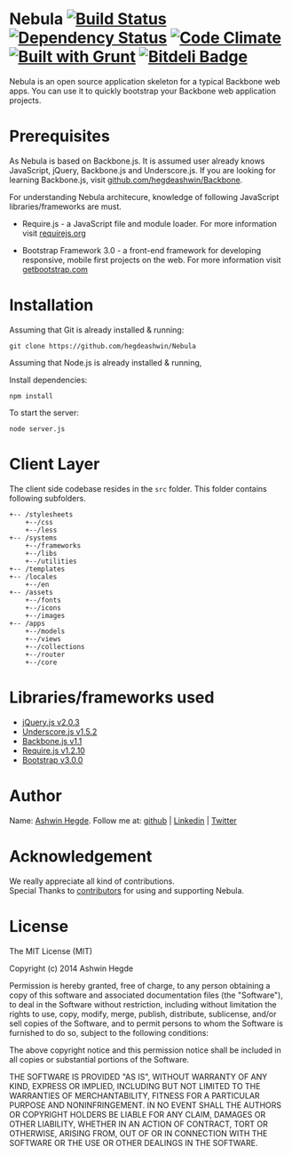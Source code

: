 Nebula [![Build Status](http://travis-ci.org/hegdeashwin/Nebula.png?branch=master)](http://travis-ci.org/hegdeashwin/Nebula)  [![Dependency Status](http://gemnasium.com/hegdeashwin/Nebula.png)](http://gemnasium.com/hegdeashwin/Nebula) [![Code Climate](http://codeclimate.com/repos/52fa1e95e30ba07f52002102/badges/a73df6c9e5472e6b867d/gpa.png)](http://codeclimate.com/repos/52fa1e95e30ba07f52002102/feed)  [![Built with Grunt](http://cdn.gruntjs.com/builtwith.png)](http://gruntjs.com/) [![Bitdeli Badge](https://d2weczhvl823v0.cloudfront.net/hegdeashwin/nebula/trend.png)](https://bitdeli.com/free "Bitdeli Badge")
======
Nebula is an open source application skeleton for a typical Backbone web apps. You can use it to quickly bootstrap your Backbone web application projects.

Prerequisites
=============
As Nebula is based on Backbone.js. It is assumed user already knows JavaScript, jQuery, Backbone.js and Underscore.js.
If you are looking for learning Backbone.js, visit <a href="//github.com/hegdeashwin/Backbone" target="_blank">github.com/hegdeashwin/Backbone</a>.

For understanding Nebula architecure, knowledge of following JavaScript libraries/frameworks are must.
<ul>
	<li>Require.js - a JavaScript file and module loader. For more information visit <a href="//requirejs.org/" target="_blank">requirejs.org</a></p></li>
	<li>Bootstrap Framework 3.0 - a front-end framework for developing responsive, mobile first projects on the web. For more information visit <a href="//getbootstrap.com/" target="_blank">getbootstrap.com</a></li>
</ul>


Installation
============
Assuming that Git is already installed & running:
```
git clone https://github.com/hegdeashwin/Nebula
```

Assuming that Node.js is already installed & running, 

Install dependencies:
```
npm install
```

To start the server:
```
node server.js
```

Client Layer
============
The client side codebase resides in the ```src``` folder. This folder contains following subfolders.

```
+-- /stylesheets
	+--/css
	+--/less
+-- /systems
	+--/frameworks
	+--/libs
	+--/utilities
+-- /templates
+-- /locales
	+--/en
+-- /assets
	+--/fonts
	+--/icons
	+--/images
+-- /apps
	+--/models
	+--/views
	+--/collections
	+--/router
	+--/core
```

Libraries/frameworks used
=========================
<ul>
	<li><a href="//jquery.com/" target="_blank">jQuery.js v2.0.3</a></li>
	<li><a href="//backbonejs.org/" target="_blank">Underscore.js v1.5.2</a></li>
	<li><a href="//underscorejs.org/" target="_blank">Backbone.js v1.1</a></li>
	<li><a href="//requirejs.org/" target="_blank">Require.js v1.2.10</a></li>
	<li><a href="//getbootstrap.com/" target="_blank">Bootstrap v3.0.0</a></li>
</ul>

Author
======
Name: <a href="//github.com/hegdeashwin" target="_blank">Ashwin Hegde</a>. Follow me at: <a href="//github.com/users/follow?target=hegdeashwin" target="_blank">github</a> | <a href="//in.linkedin.com/in/hegdeashwin" target="_blank">Linkedin</a> | <a href="//twitter.com/hegdeashwin3" target="_blank">Twitter</a>

Acknowledgement
===============
We really appreciate all kind of contributions. <br/>Special Thanks to <a href="//github.com/hegdeashwin/Nebula/graphs/contributors" target="_blank">contributors</a> for using and supporting Nebula.

License
=======
The MIT License (MIT)

Copyright (c) 2014 Ashwin Hegde

Permission is hereby granted, free of charge, to any person obtaining a copy of
this software and associated documentation files (the "Software"), to deal in
the Software without restriction, including without limitation the rights to
use, copy, modify, merge, publish, distribute, sublicense, and/or sell copies of
the Software, and to permit persons to whom the Software is furnished to do so,
subject to the following conditions:

The above copyright notice and this permission notice shall be included in all
copies or substantial portions of the Software.

THE SOFTWARE IS PROVIDED "AS IS", WITHOUT WARRANTY OF ANY KIND, EXPRESS OR
IMPLIED, INCLUDING BUT NOT LIMITED TO THE WARRANTIES OF MERCHANTABILITY, FITNESS
FOR A PARTICULAR PURPOSE AND NONINFRINGEMENT. IN NO EVENT SHALL THE AUTHORS OR
COPYRIGHT HOLDERS BE LIABLE FOR ANY CLAIM, DAMAGES OR OTHER LIABILITY, WHETHER
IN AN ACTION OF CONTRACT, TORT OR OTHERWISE, ARISING FROM, OUT OF OR IN
CONNECTION WITH THE SOFTWARE OR THE USE OR OTHER DEALINGS IN THE SOFTWARE.
